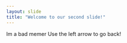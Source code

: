 ```yaml
---
layout: slide
title: "Welcome to our second slide!"
---
```

Im a bad memer
Use the left arrow to go back!
